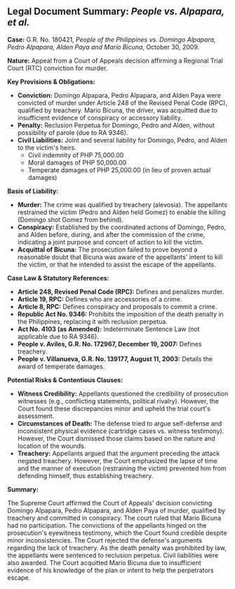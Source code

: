## Legal Document Summary: *People vs. Alpapara, et al.*

**Case:** G.R. No. 180421, *People of the Philippines vs. Domingo Alpapara, Pedro Alpapara, Alden Paya and Mario Bicuna*, October 30, 2009.

**Nature:** Appeal from a Court of Appeals decision affirming a Regional Trial Court (RTC) conviction for murder.

**Key Provisions & Obligations:**

*   **Conviction:** Domingo Alpapara, Pedro Alpapara, and Alden Paya were convicted of murder under Article 248 of the Revised Penal Code (RPC), qualified by treachery. Mario Bicuna, the driver, was acquitted due to insufficient evidence of conspiracy or accessory liability.
*   **Penalty:** Reclusion Perpetua for Domingo, Pedro and Alden, without possibility of parole (due to RA 9346).
*   **Civil Liabilities:** Joint and several liability for Domingo, Pedro, and Alden to the victim's heirs.
    *   Civil indemnity of PHP 75,000.00
    *   Moral damages of PHP 50,000.00
    *   Temperate damages of PHP 25,000.00 (in lieu of proven actual damages)

**Basis of Liability:**

*   **Murder:** The crime was qualified by treachery (alevosia). The appellants restrained the victim (Pedro and Alden held Gomez) to enable the killing (Domingo shot Gomez from behind).
*   **Conspiracy:** Established by the coordinated actions of Domingo, Pedro, and Alden before, during, and after the commission of the crime, indicating a joint purpose and concert of action to kill the victim.
*   **Acquittal of Bicuna:** The prosecution failed to prove beyond a reasonable doubt that Bicuna was aware of the appellants' intent to kill the victim, or that he intended to assist the escape of the appellants.

**Case Law & Statutory References:**

*   **Article 248, Revised Penal Code (RPC):** Defines and penalizes murder.
*   **Article 19, RPC:** Defines who are accessories of a crime.
*   **Article 8, RPC:** Defines conspiracy and proposals to commit a crime.
*   **Republic Act No. 9346:** Prohibits the imposition of the death penalty in the Philippines, replacing it with reclusion perpetua.
*   **Act No. 4103 (as Amended):** Indeterminate Sentence Law (not applicable due to RA 9346).
*   **People v. Aviles, G.R. No. 172967, December 19, 2007:** Defines treachery.
*   **People v. Villanueva, G.R. No. 139177, August 11, 2003:** Details the award of temperate damages.

**Potential Risks & Contentious Clauses:**

*   **Witness Credibility:** Appellants questioned the credibility of prosecution witnesses (e.g., conflicting statements, political rivalry). However, the Court found these discrepancies minor and upheld the trial court's assessment.
*   **Circumstances of Death:** The defense tried to argue self-defense and inconsistent physical evidence (cartridge cases vs. witness testimony). However, the Court dismissed those claims based on the nature and location of the wounds.
*   **Treachery:** Appellants argued that the argument preceding the attack negated treachery. However, the Court emphasized the lapse of time and the manner of execution (restraining the victim) prevented him from defending himself, thus establishing treachery.

**Summary:**

The Supreme Court affirmed the Court of Appeals' decision convicting Domingo Alpapara, Pedro Alpapara, and Alden Paya of murder, qualified by treachery and committed in conspiracy. The court ruled that Mario Bicuna had no participation. The convictions of the appellants hinged on the prosecution's eyewitness testimony, which the Court found credible despite minor inconsistencies. The Court rejected the defense's arguments regarding the lack of treachery. As the death penalty was prohibited by law, the appellants were sentenced to reclusion perpetua. Civil liabilities were also awarded. The Court acquitted Mario Bicuna due to insufficient evidence of his knowledge of the plan or intent to help the perpetrators escape.
